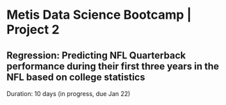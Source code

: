 # Metis Data Science Bootcamp | Project 2

## Regression: Predicting NFL Quarterback performance during their first three years in the NFL based on college statistics

Duration: 10 days (in progress, due Jan 22)

